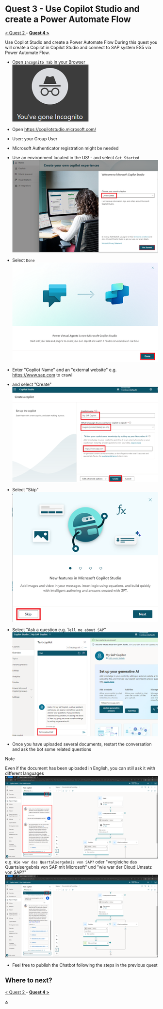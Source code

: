 # Quest 3 - Use Copilot Studio and create a Power Automate Flow

[ < Quest 2 ](quest2.md) - **[ Quest 4 > ](quest4.md)**

Use Copilot Studio and create a Power Automate Flow
During this quest you will create a Copilot in Copilot Studio and connect to SAP system ES5 via Power Automate Flow. 

* Open `Incognito Tab` in your Browser
![Sign In](../media/quest3/1-Incognito.png)

* Open https://copilotstudio.microsoft.com/
* User: your Group User
* Microsoft Authenticator registration might be needed

* Use an environment located in the US!  - and select `Get Started`
![Sign In](../media/quest3/2-GetStarted.png)



* Select `Done`
![Sign In](../media/quest3/3-PowerVirtualAgent-is-now-MicrosoftCopilotStudio.png)



* Enter "Copliot Name" and an "external website" e.g. https://www.sap.com to crawl
* and select "Create"
![Sign In](../media/quest3/4-CreateCopilot.png)


* Select "Skip"
![Sign In](../media/quest3/5-NewFeatures.png)

* Select "Ask a question e.g. `Tell me about SAP`"
![Sign In](../media/quest3/6-MySAPCopilot.1.png)


















* Once you have uploaded several documents, restart the conversation and ask the bot some related questions 
> [!NOTE]
> Even if the document has been uploaded in English, you can still ask it with different languages
![Sign In](../media/quest3/04-ChatWithYourData.png)
e.g. `Wie war das Quartalsergebnis von SAP?` oder
"vergleiche das Quartalsergebnis von SAP mit Microsoft" und 
"wie war der Cloud Umsatz von SAP?"
![Sign In](../media/quest3/05-MoreChats.png)


* Feel free to publish the Chatbot following the steps in the previous quest


## Where to next?
[ < Quest 2 ](quest2.md) - **[ Quest 4 > ](quest4.md)**

[🔝](#)
